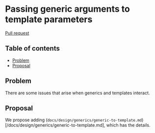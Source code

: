 # Passing generic arguments to template parameters

<!--
Part of the Carbon Language project, under the Apache License v2.0 with LLVM
Exceptions. See /LICENSE for license information.
SPDX-License-Identifier: Apache-2.0 WITH LLVM-exception
-->

[Pull request](https://github.com/carbon-language/carbon-lang/pull/136)

## Table of contents

<!-- toc -->

-   [Problem](#problem)
-   [Proposal](#proposal)

<!-- tocstop -->

## Problem

There are some issues that arise when generics and templates interact.

## Proposal

We propose adding
(`docs/design/generics/generic-to-template.md`)[/docs/design/generics/generic-to-template.md],
which has the details.
